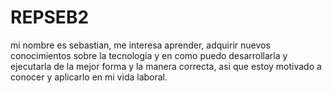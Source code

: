# REPSEB2
mi nombre es sebastian, me interesa aprender, adquirir nuevos conocimientos sobre la tecnologia y en como puedo desarrollarla y ejecutarla de la mejor forma y la manera correcta, asi que estoy motivado a conocer y aplicarlo en mi vida laboral.
